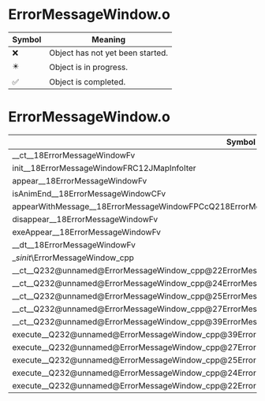 # ErrorMessageWindow.o
| Symbol | Meaning 
| ------------- | ------------- 
| :x: | Object has not yet been started. 
| :eight_pointed_black_star: | Object is in progress. 
| :white_check_mark: | Object is completed. 


# ErrorMessageWindow.o
| Symbol | Decompiled? |
| ------------- | ------------- |
| __ct__18ErrorMessageWindowFv | :x: |
| init__18ErrorMessageWindowFRC12JMapInfoIter | :x: |
| appear__18ErrorMessageWindowFv | :x: |
| isAnimEnd__18ErrorMessageWindowCFv | :x: |
| appearWithMessage__18ErrorMessageWindowFPCcQ218ErrorMessageWindow11MessageTypePCQ34nw4r3lyt6TexMap | :x: |
| disappear__18ErrorMessageWindowFv | :x: |
| exeAppear__18ErrorMessageWindowFv | :x: |
| __dt__18ErrorMessageWindowFv | :x: |
| __sinit_\ErrorMessageWindow_cpp | :x: |
| __ct__Q232@unnamed@ErrorMessageWindow_cpp@22ErrorMessageWindowHideFv | :x: |
| __ct__Q232@unnamed@ErrorMessageWindow_cpp@24ErrorMessageWindowAppearFv | :x: |
| __ct__Q232@unnamed@ErrorMessageWindow_cpp@25ErrorMessageWindowDisplayFv | :x: |
| __ct__Q232@unnamed@ErrorMessageWindow_cpp@27ErrorMessageWindowDisappearFv | :x: |
| __ct__Q232@unnamed@ErrorMessageWindow_cpp@39ErrorMessageWindowDisappearBeforeAppearFv | :x: |
| execute__Q232@unnamed@ErrorMessageWindow_cpp@39ErrorMessageWindowDisappearBeforeAppearCFP5Spine | :x: |
| execute__Q232@unnamed@ErrorMessageWindow_cpp@27ErrorMessageWindowDisappearCFP5Spine | :x: |
| execute__Q232@unnamed@ErrorMessageWindow_cpp@25ErrorMessageWindowDisplayCFP5Spine | :x: |
| execute__Q232@unnamed@ErrorMessageWindow_cpp@24ErrorMessageWindowAppearCFP5Spine | :x: |
| execute__Q232@unnamed@ErrorMessageWindow_cpp@22ErrorMessageWindowHideCFP5Spine | :x: |
